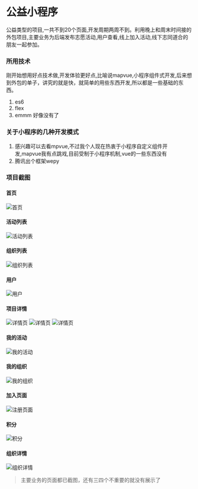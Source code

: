 # 公益小程序
公益类型的项目,一共不到20个页面,开发周期两周不到。利用晚上和周末时间接的外包项目,主要业务为后端发布志愿活动,用户查看,线上加入活动,线下志同道合的朋友一起参加。
### 所用技术
刚开始想用好点技术做,开发体验更好点,比喻说mapvue,小程序组件式开发,后来想到外包的单子，讲究的就是快，就简单的用些东西开发,所以都是一些基础的东西。
1. es6
2. flex
3. emmm 好像没有了
### 关于小程序的几种开发模式
1. 感兴趣可以去看mpvue,不过我个人现在热衷于小程序自定义组件开发,mapvue我有点跳戏,目前受制于小程序机制,vue的一些东西没有
2. 腾讯出个框架wepy
### 项目截图
#### 首页
![首页](https://github.com/leibocode/minapp-gongyi\images\jietu\首页.png)
#### 活动列表
![活动列表](https://github.com/leibocode/minapp-gongyi\images\jietu\活动页.png)
#### 组织列表
![组织列表](https://github.com/leibocode/minapp-gongyi\images\jietu\组织.png)
#### 用户
![用户](https://github.com/leibocode/minapp-gongyi\images\用户.png)
#### 项目详情
![详情页](https://github.com/leibocode/minapp-gongyi\images\详情页(1).png)
![详情页](https://github.com/leibocode/minapp-gongyi\images\详情页(2).png)
![详情页](https://github.com/leibocode/minapp-gongyi\images\详情页(3).png)
#### 我的活动
![我的活动](https://github.com/leibocode/minapp-gongyi\images\jietu\我的活动.png)
#### 我的组织
![我的组织](https://github.com/leibocode/minapp-gongyi\images\jietu\我的组织.png)
#### 加入页面
![注册页面](https://github.com/leibocode/minapp-gongyi\images\jietu\成为志愿者.png)
#### 积分
![积分](https://github.com/leibocode/minapp-gongyi\images\jietu\积分.png)
#### 组织详情
![组织详情](https://github.com/leibocode/minapp-gongyi\images\jietu\组织详情.png)
> 主要业务的页面都已截图，还有三四个不重要的就没有展示了

